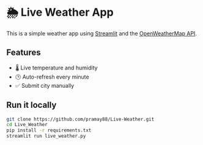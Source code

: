 # 🌦️ Live Weather App

This is a simple weather app using [Streamlit](https://streamlit.io/) and the [OpenWeatherMap API](https://openweathermap.org/current).

## Features

- 🌡️ Live temperature and humidity
- 🕒 Auto-refresh every minute
- ✅ Submit city manually

## Run it locally

```bash
git clone https://github.com/pramay88/Live-Weather.git
cd Live_Weather
pip install -r requirements.txt
streamlit run live_weather.py
